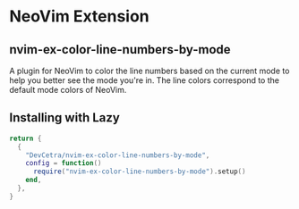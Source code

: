 # NeoVim Extension

## nvim-ex-color-line-numbers-by-mode

A plugin for NeoVim to color the line numbers based on the current mode to help you better see the mode you're in. The line colors correspond to the default mode colors of NeoVim.

## Installing with Lazy

```lua
return {
  {
    "DevCetra/nvim-ex-color-line-numbers-by-mode",
    config = function()
      require("nvim-ex-color-line-numbers-by-mode").setup()
    end,
  },
}
```

